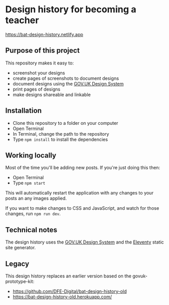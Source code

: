 # Design history for becoming a teacher

https://bat-design-history.netlify.app

## Purpose of this project

This repository makes it easy to:

* screenshot your designs
* create pages of screenshots to document designs
* document designs using the [GOV.UK Design System](https://design-system.service.gov.uk/)
* print pages of designs
* make designs shareable and linkable

## Installation

* Clone this repository to a folder on your computer
* Open Terminal
* In Terminal, change the path to the repository
* Type `npm install` to install the dependencies

## Working locally

Most of the time you'll be adding new posts. If you're just doing this then:

* Open Terminal
* Type `npm start`

This will automatically restart the application with any changes to your posts an any images applied.

If you want to make changes to CSS and JavaScript, and watch for those changes, run `npm run dev`.

## Technical notes

The design history uses the [GOV.UK Design System](https://design-system.service.gov.uk) and the [Eleventy](https://www.11ty.dev) static site generator.

## Legacy

This design history replaces an earlier version based on the govuk-prototype-kit:

* https://github.com/DFE-Digital/bat-design-history-old
* https://bat-design-history-old.herokuapp.com/
